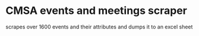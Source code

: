 # CMSA events and meetings scraper
scrapes over 1600 events and their attributes and dumps it to an excel sheet
